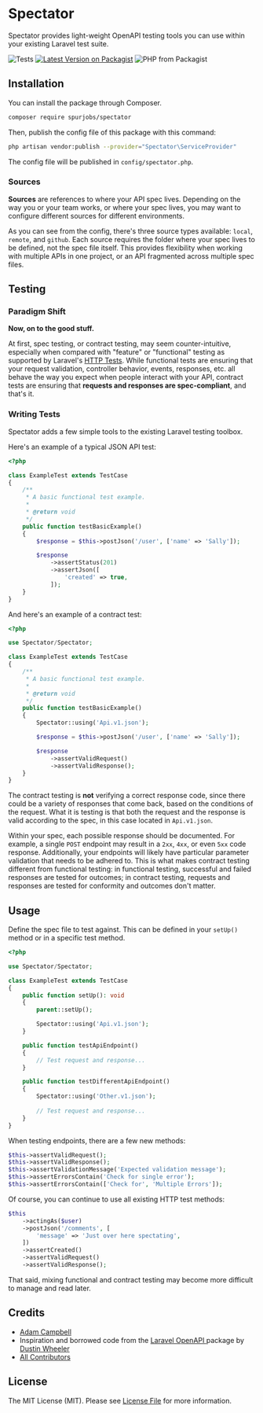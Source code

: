 # Spectator
Spectator provides light-weight OpenAPI testing tools you can use within your existing Laravel test suite.

![Tests](https://github.com/spurjobs/spectator/workflows/Tests/badge.svg)
[![Latest Version on Packagist](https://img.shields.io/packagist/vpre/spurjobs/spectator.svg?style=flat-square)](https://packagist.org/packages/spurjobs/spectator)
![PHP from Packagist](https://img.shields.io/packagist/php-v/spurjobs/spectator)

## Installation

You can install the package through Composer.

```bash
composer require spurjobs/spectator
```

Then, publish the config file of this package with this command:

```bash
php artisan vendor:publish --provider="Spectator\ServiceProvider"
```

The config file will be published in `config/spectator.php`.

### Sources

**Sources** are references to where your API spec lives. Depending on the way you or your team works, or where your
 spec lives, you may want to configure different sources for different environments. 

As you can see from the config, there's three source types available: `local`, `remote`, and `github`. Each source
 requires the folder where your spec lives to be defined, not the spec file itself. This provides flexibility when
  working with multiple APIs in one project, or an API fragmented across multiple spec files.

## Testing

### Paradigm Shift

**Now, on to the good stuff.**

At first, spec testing, or contract testing, may seem counter-intuitive, especially when compared with "feature" or
 "functional" testing as supported by Laravel's [HTTP Tests](https://laravel.com/docs/7.x/http-tests). While
  functional tests are ensuring that your request validation, controller behavior, events, responses, etc. all behave
   the way you expect when people interact with your API, contract tests are ensuring that **requests and responses
    are spec-compliant**, and that's it. 
    
### Writing Tests

Spectator adds a few simple tools to the existing Laravel testing toolbox.

Here's an example of a typical JSON API test:
```php
<?php

class ExampleTest extends TestCase
{
    /**
     * A basic functional test example.
     *
     * @return void
     */
    public function testBasicExample()
    {
        $response = $this->postJson('/user', ['name' => 'Sally']);

        $response
            ->assertStatus(201)
            ->assertJson([
                'created' => true,
            ]);
    }
}
```
And here's an example of a contract test:
```php
<?php

use Spectator/Spectator;

class ExampleTest extends TestCase
{
    /**
     * A basic functional test example.
     *
     * @return void
     */
    public function testBasicExample()
    {
        Spectator::using('Api.v1.json');

        $response = $this->postJson('/user', ['name' => 'Sally']);

        $response
            ->assertValidRequest()
            ->assertValidResponse();
    }
}
```
The contract testing is **not** verifying a correct response code, since there could be a variety of responses that
 come back, based on the conditions of the request. What it is testing is that both the request and the response is
  valid according to the spec, in this case located in `Api.v1.json`.
  
Within your spec, each possible response should be documented. For example, a single `POST` endpoint may result in a
 `2xx`, `4xx`, or even `5xx` code response. Additionally, your endpoints will likely have particular parameter
  validation that needs to be adhered to. This is what makes contract testing different from functional testing: in
   functional testing, successful and failed responses are tested for outcomes; in contract testing, requests and
    responses are tested for conformity and outcomes don't matter. 
  
## Usage

Define the spec file to test against. This can be defined in your `setUp()` method or in a specific test method.
```php
<?php

use Spectator/Spectator;

class ExampleTest extends TestCase
{
    public function setUp(): void
    {
        parent::setUp();        

        Spectator::using('Api.v1.json');
    }

    public function testApiEndpoint()
    {        
        // Test request and response...
    }

    public function testDifferentApiEndpoint()
    {
        Spectator::using('Other.v1.json');
        
        // Test request and response...
    }
}
```

When testing endpoints, there are a few new methods:
```php
$this->assertValidRequest();
$this->assertValidResponse();
$this->assertValidationMessage('Expected validation message');
$this->assertErrorsContain('Check for single error');
$this->assertErrorsContain(['Check for', 'Multiple Errors']);
```
Of course, you can continue to use all existing HTTP test methods:
```php
$this
    ->actingAs($user)
    ->postJson('/comments', [
        'message' => 'Just over here spectating',
    ])
    ->assertCreated()
    ->assertValidRequest()
    ->assertValidResponse();
```
That said, mixing functional and contract testing may become more difficult to manage and read later.
  
## Credits

- [Adam Campbell](https://github.com/hotmeteor)
- Inspiration and borrowed code from the [Laravel OpenAPI
](https://github.com/mdwheele/laravel-openapi) package by [Dustin Wheeler](https://github.com/mdwheele)
- [All Contributors](../../contributors)


## License

The MIT License (MIT). Please see [License File](LICENSE.md) for more information.

